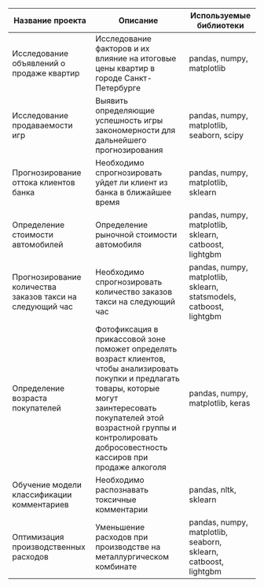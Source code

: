 |Название проекта  | Описание | Используемые библиотеки | 
|------------- | -------------| --------------- |
|Исследование объявлений о продаже квартир | Исследование факторов и их влияние на итоговые цены квартир в городе Санкт-Петербурге| pandas, numpy, matplotlib |
|Исследование продаваемости игр  |  Выявить определяющие успешность игры закономерности для дальнейшего прогнозирования| pandas, numpy, matplotlib, seaborn, scipy |
|Прогнозирование оттока клиентов банка  | Необходимо спрогнозировать уйдет ли клиент из банка в ближайшее время| pandas, numpy, matplotlib, sklearn |
|Определение стоимости автомобилей  |  Определение рыночной стоимости автомобиля | pandas, numpy, matplotlib, sklearn, catboost, lightgbm |
|Прогнозирование количества заказов такси на следующий час  | Необходимо спрогнозировать количество заказов такси на следующий час| pandas, numpy, matplotlib, sklearn, statsmodels, catboost, lightgbm |
|Определение возраста покупателей  | Фотофиксация в прикассовой зоне поможет определять возраст клиентов, чтобы анализировать покупки и предлагать товары, которые могут заинтересовать покупателей этой возрастной группы и контролировать добросовестность кассиров при продаже алкоголя| pandas, numpy, matplotlib, keras |
|Обучение модели классификации комментариев  | Необходимо распознавать токсичные комментарии | pandas, nltk, sklearn |
|Оптимизация производственных расходов  | Уменьшение расходов при производстве на металлургическом комбинате| pandas, numpy, matplotlib, seaborn, sklearn, catboost, lightgbm |
